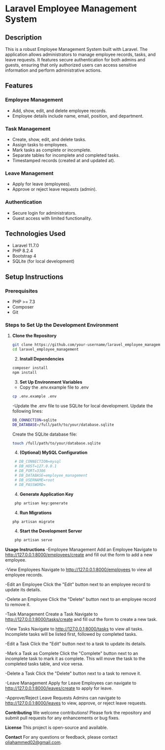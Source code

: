# Laravel Employee Management System

## Description
This is a robust Employee Management System built with Laravel. The application allows administrators to manage employee records, tasks, and leave requests. It features secure authentication for both admins and guests, ensuring that only authorized users can access sensitive information and perform administrative actions.

## Features
### Employee Management
- Add, show, edit, and delete employee records.
- Employee details include name, email, position, and department.

### Task Management
- Create, show, edit, and delete tasks.
- Assign tasks to employees.
- Mark tasks as complete or incomplete.
- Separate tables for incomplete and completed tasks.
- Timestamped records (created at and updated at).

### Leave Management
- Apply for leave (employees).
- Approve or reject leave requests (admin).

### Authentication
- Secure login for administrators.
- Guest access with limited functionality.

## Technologies Used
- Laravel 11.7.0
- PHP 8.2.4
- Bootstrap 4
- SQLite (for local development)

## Setup Instructions
### Prerequisites
- PHP >= 7.3
- Composer
- Git

### Steps to Set Up the Development Environment
1. **Clone the Repository**
   ```bash
   git clone https://github.com/your-username/laravel_employee_management.git
   cd laravel_employee_management
   
   ```
   2. **Install Dependencies**
   ```bash
   composer install
   npm install

   ```
   3. **Set Up Environment Variables**
   - Copy the .env.example file to .env
   ```bash
   cp .env.example .env
   ```
   -Update the .env file to use SQLite for local development. Update the following lines:
   ```bash
   DB_CONNECTION=sqlite
   DB_DATABASE=/full/path/to/your/database.sqlite
   ```
   Create the SQLite database file:
    ```bash
   touch /full/path/to/your/database.sqlite
   ```
   4. **(Optional) MySQL Configuration**
   ```bash
    # DB_CONNECTION=mysql
    # DB_HOST=127.0.0.1
    # DB_PORT=3306
    # DB_DATABASE=employee_management
    # DB_USERNAME=root
    # DB_PASSWORD=
   ```
    4. **Generate Application Key**
   ```bash
    php artisan key:generate
   ```
    4. **Run Migrations**
   ```bash
   php artisan migrate
   ```
    4. **Start the Development Server**
   ```bash
    php artisan serve
   ```


**Usage Instructions**
-Employee Management
Add an Employee
Navigate to http://127.0.0.1:8000/employees/create and fill out the form to add a new employee.

-View Employees
Navigate to http://127.0.0.1:8000/employees to view all employee records.

-Edit an Employee
Click the "Edit" button next to an employee record to update its details.

-Delete an Employee
Click the "Delete" button next to an employee record to remove it.

-Task Management
Create a Task
Navigate to http://127.0.0.1:8000/tasks/create and fill out the form to create a new task.

-View Tasks
Navigate to http://127.0.0.1:8000/tasks to view all tasks. Incomplete tasks will be listed first, followed by completed tasks.

-Edit a Task
Click the "Edit" button next to a task to update its details.

-Mark a Task as Complete
Click the "Complete" button next to an incomplete task to mark it as complete. This will move the task to the completed tasks table, and vice versa.

-Delete a Task
Click the "Delete" button next to a task to remove it.

-Leave Management
Apply for Leave
Employees can navigate to http://127.0.0.1:8000/leaves/create to apply for leave.

-Approve/Reject Leave Requests
Admins can navigate to http://127.0.0.1:8000/leaves to view, approve, or reject leave requests.

**Contributing**
We welcome contributions! Please fork the repository and submit pull requests for any enhancements or bug fixes.

**License**
This project is open-source and available.

**Contact**
For any questions or feedback, please contact oliahammed02@gmail.com.
   
